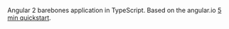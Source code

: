 Angular 2 barebones application in TypeScript. Based on the angular.io [5 min quickstart](https://angular.io/docs/ts/latest/quickstart.html).
